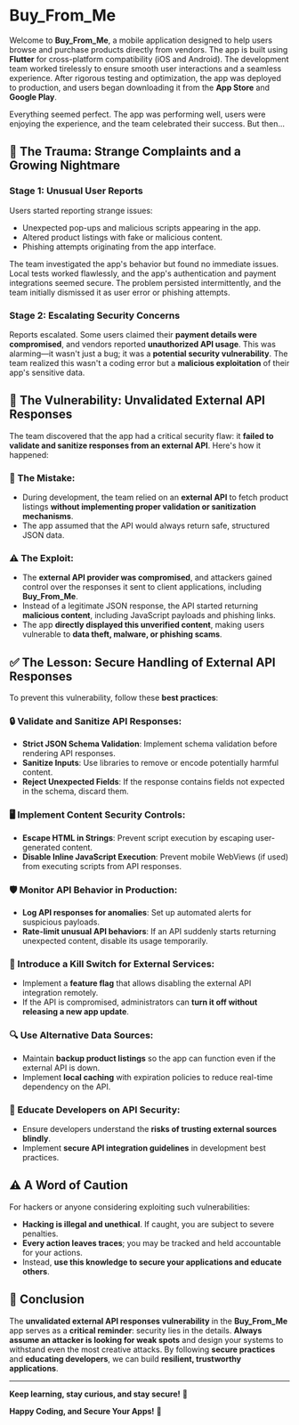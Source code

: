 # Buy_From_Me

Welcome to **Buy_From_Me**, a mobile application designed to help users browse and purchase products directly from vendors. The app is built using **Flutter** for cross-platform compatibility (iOS and Android). The development team worked tirelessly to ensure smooth user interactions and a seamless experience. After rigorous testing and optimization, the app was deployed to production, and users began downloading it from the **App Store** and **Google Play**.

Everything seemed perfect. The app was performing well, users were enjoying the experience, and the team celebrated their success. But then...

## 🚨 The Trauma: Strange Complaints and a Growing Nightmare

### Stage 1: Unusual User Reports
Users started reporting strange issues:

- Unexpected pop-ups and malicious scripts appearing in the app.
- Altered product listings with fake or malicious content.
- Phishing attempts originating from the app interface.

The team investigated the app's behavior but found no immediate issues. Local tests worked flawlessly, and the app's authentication and payment integrations seemed secure. The problem persisted intermittently, and the team initially dismissed it as user error or phishing attempts.

### Stage 2: Escalating Security Concerns
Reports escalated. Some users claimed their **payment details were compromised**, and vendors reported **unauthorized API usage**. This was alarming—it wasn't just a bug; it was a **potential security vulnerability**. The team realized this wasn't a coding error but a **malicious exploitation** of their app's sensitive data.

## 🛑 The Vulnerability: Unvalidated External API Responses
The team discovered that the app had a critical security flaw: it **failed to validate and sanitize responses from an external API**. Here's how it happened:

### 🔴 The Mistake:
- During development, the team relied on an **external API** to fetch product listings **without implementing proper validation or sanitization mechanisms**.
- The app assumed that the API would always return safe, structured JSON data.

### ⚠️ The Exploit:
- The **external API provider was compromised**, and attackers gained control over the responses it sent to client applications, including **Buy_From_Me**.
- Instead of a legitimate JSON response, the API started returning **malicious content**, including JavaScript payloads and phishing links.
- The app **directly displayed this unverified content**, making users vulnerable to **data theft, malware, or phishing scams**.

## ✅ The Lesson: Secure Handling of External API Responses
To prevent this vulnerability, follow these **best practices**:

### 🔒 Validate and Sanitize API Responses:
- **Strict JSON Schema Validation**: Implement schema validation before rendering API responses.
- **Sanitize Inputs**: Use libraries to remove or encode potentially harmful content.
- **Reject Unexpected Fields**: If the response contains fields not expected in the schema, discard them.

### 🖥️ Implement Content Security Controls:
- **Escape HTML in Strings**: Prevent script execution by escaping user-generated content.
- **Disable Inline JavaScript Execution**: Prevent mobile WebViews (if used) from executing scripts from API responses.

### 🛡️ Monitor API Behavior in Production:
- **Log API responses for anomalies**: Set up automated alerts for suspicious payloads.
- **Rate-limit unusual API behaviors**: If an API suddenly starts returning unexpected content, disable its usage temporarily.

### 🔀 Introduce a Kill Switch for External Services:
- Implement a **feature flag** that allows disabling the external API integration remotely.
- If the API is compromised, administrators can **turn it off without releasing a new app update**.

### 🔍 Use Alternative Data Sources:
- Maintain **backup product listings** so the app can function even if the external API is down.
- Implement **local caching** with expiration policies to reduce real-time dependency on the API.

### 📢 Educate Developers on API Security:
- Ensure developers understand the **risks of trusting external sources blindly**.
- Implement **secure API integration guidelines** in development best practices.

## ⚠️ A Word of Caution
For hackers or anyone considering exploiting such vulnerabilities:

- **Hacking is illegal and unethical**. If caught, you are subject to severe penalties.
- **Every action leaves traces**; you may be tracked and held accountable for your actions.
- Instead, **use this knowledge to secure your applications and educate others**.

## 🎯 Conclusion
The **unvalidated external API responses vulnerability** in the **Buy_From_Me** app serves as a **critical reminder**: security lies in the details. **Always assume an attacker is looking for weak spots** and design your systems to withstand even the most creative attacks. By following **secure practices** and **educating developers**, we can build **resilient, trustworthy applications**.

---

**Keep learning, stay curious, and stay secure!** 🚀

**Happy Coding, and Secure Your Apps!** 🔐